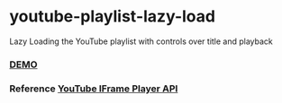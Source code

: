 # youtube-playlist-lazy-load
Lazy Loading the YouTube playlist with controls over title and playback
### <a href="https://shivamsupr.github.io/youtube-playlist-lazy-load/src/templates/index.html" target="_blank">DEMO</a>

### Reference <a href="https://developers.google.com/youtube/iframe_api_reference">YouTube IFrame Player API</a>
